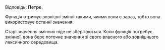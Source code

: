 Відповідь: **Петро**.

Функція отримує зовнішні змінні такими, якими вони є зараз, тобто вона використовує останні значення.

Старі значення змінних ніде не зберігаються. Коли функція потребує змінної, вона бере поточне значення зі свого власного або зовнішнього лексичного середовища.
